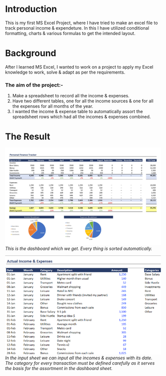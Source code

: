 # Introduction
This is my first MS Excel Project, where I have tried to make an excel file to track personal income & expendeture. In this I have utilized conditional formatting, charts & various formulas to get the intended layout.

# Background
After I learned MS Excel, I wanted to work on a project to apply my Excel knowledge to work, solve & adapt as per the requirements.

### The aim of the project:-
1. Make a spreadsheet to record all the income & expenses.
2. Have two different tables, one for all the income sources & one for all the expenses for all months of the year.
3. I wanted the income & expense table to automatically assort the spreadsheet rows which had all the incomes & expenses combined.

# The Result
![dashboard](media/dashboard.jpg)
*This is the dashboard which we get. Every thing is sorted automatically.*

![input](media/input.png)
*In the input sheet we can input all the incomes & expenses with its date. The category for every transaction must be defined carefully as it serves the basis for the assortment in the dashboard sheet.*


